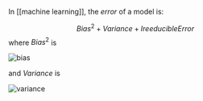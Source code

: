 In [[machine learning]], the *error* of a model is:

$$
Bias^2 + Variance + Ireeducible Error
$$
where $Bias^2$ is

![bias](bias)

and $Variance$ is

![variance](variance)
